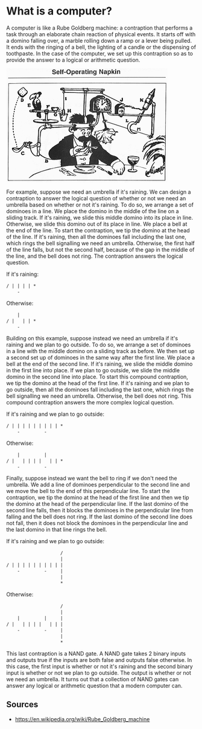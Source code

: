 # What is a computer?

A computer is like a Rube Goldberg machine: a contraption that performs a task through an elaborate chain reaction of physical events. It starts off with a domino falling over, a marble rolling down a ramp or a lever being pulled. It ends with the ringing of a bell, the lighting of a candle or the dispensing of toothpaste. In the case of the computer, we set up this contraption so as to provide the answer to a logical or arithmetic question.

![rube_goldberg](/img/rube_goldberg.png)

For example, suppose we need an umbrella if it's raining. We can design a contraption to answer the logical question of whether or not we need an umbrella based on whether or not it's raining. To do so, we arrange a set of dominoes in a line. We place the domino in the middle of the line on a sliding track. If it's raining, we slide this middle domino into its place in line. Otherwise, we slide this domino out of its place in line. We place a bell at the end of the line. To start the contraption, we tip the domino at the head of the line. If it's raining, then all the dominoes fall including the last one, which rings the bell signalling we need an umbrella. Otherwise, the first half of the line falls, but not the second half, because of the gap in the middle of the line, and the bell does not ring. The contraption answers the logical question.

If it's raining:

```
/ | | | | *
    -
```

Otherwise:

```
    |
/ |   | | *
    -
```

Building on this example, suppose instead we need an umbrella if it's raining and we plan to go outside. To do so, we arrange a set of dominoes in a line with the middle domino on a sliding track as before. We then set up a second set up of dominoes in the same way after the first line. We place a bell at the end of the second line. If it's raining, we slide the middle domino in the first line into place. If we plan to go outside, we slide the middle domino in the second line into place. To start this compound contraption, we tip the domino at the head of the first line. If it's raining and we plan to go outside, then all the dominoes fall including the last one, which rings the bell signalling we need an umbrella. Otherwise, the bell does not ring. This compound contraption answers the more complex logical question.

If it's raining and we plan to go outside:

```
/ | | | | | | | | | *
    -         -
```

Otherwise:

```
    |         |
/ |   | | | |   | | *
    -         -
```

Finally, suppose instead we want the bell to ring if we don't need the umbrella. We add a line of dominoes perpendicular to the second line and we move the bell to the end of this perpendicular line. To start the contraption, we tip the domino at the head of the first line and then we tip the domino at the head of the perpendicular line. If the last domino of the second line falls, then it blocks the dominoes in the perpendicular line from falling and the bell does not ring. If the last domino of the second line does not fall, then it does not block the dominoes in the perpendicular line and the last domino in that line rings the bell.

If it's raining and we plan to go outside:

```
                    /
                    |
/ | | | | | | | | | |
    -         -     |
                    |
                    *
```

Otherwise:

```
                    /
                    |
    |         |     |
/ |   | | | |   | | |
    -         -     |
                    |
                    *
```

This last contraption is a NAND gate. A NAND gate takes 2 binary inputs and outputs true if the inputs are both false and outputs false otherwise. In this case, the first input is whether or not it's raining and the second binary input is whether or not we plan to go outside. The output is whether or not we need an umbrella. It turns out that a collection of NAND gates can answer any logical or arithmetic question that a modern computer can.

## Sources

* https://en.wikipedia.org/wiki/Rube_Goldberg_machine

